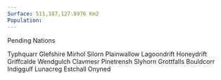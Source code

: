 ```yaml
---
Surface: 511,187,127.8976 Km2
Population:
---
```

Pending Nations

Typhquarr
Glefshire
Mirhol
Silorn
Plainwallow
Lagoondrift
Honeydrift
Griffcalde
Wendgulch
Clavmesr
Pinetrensh
Slyhorn
Grottfalls
Bouldcorr
Indiggulf
Lunacreg
Estchall
Onyned